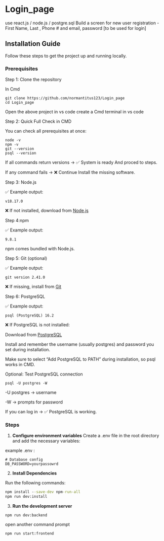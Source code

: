 # Login_page
 use react.js / node.js / postgre.sql  Build a screen for new user registration - First Name, Last , Phone # and email, password [to be used for login]

## Installation Guide

Follow these steps to get the project up and running locally.

### Prerequisites

Step 1: Clone the repository

In Cmd 
```
git clone https://github.com/normantitus123/Login_page
cd Login_page
```
Open the above project in vs code
create a Cmd terminal in vs code

Step 2: Quick Full Check in CMD

You can check all prerequisites at once:

```
node -v
npm -v
git --version
psql --version
```

If all commands return versions → ✅ System is ready And proced to steps.

If any command fails → ❌ Continue  Install the missing software.

Step 3: Node.js

✅ Example output:

```
v18.17.0
```

❌ If not installed, download from [Node.js](https://nodejs.org/en/download/)


Step 4:npm

✅ Example output:

```
9.8.1
```

npm comes bundled with Node.js.

Step 5: Git (optional)

✅ Example output:

```
git version 2.41.0
```

❌ If missing, install from [Git](https://git-scm.com/downloads)


Step 6: PostgreSQL

✅ Example output:

```
psql (PostgreSQL) 16.2
```

❌ If PostgreSQL is not installed:

Download from [PostgreSQL](https://www.postgresql.org/download/)

Install and remember the username (usually postgres) and password you set during installation.

Make sure to select “Add PostgreSQL to PATH” during installation, so psql works in CMD.

Optional: Test PostgreSQL connection

```
psql -U postgres -W
```

-U postgres → username

-W → prompts for password

If you can log in → ✅ PostgreSQL is working.


### Steps

1. **Configure environment variables**
Create a .env file in the root directory and add the necessary variables:

example .env :
```
# Database config
DB_PASSWORD=yourpassowrd

```

2.  **Install Dependencies**

Run the following commands:

```cmd
npm install --save-dev npm-run-all
npm run dev:install
```

3. **Run the development server**


```
npm run dev:backend
```

open another command prompt

```
npm run start:frontend  
```